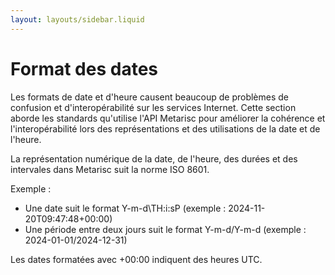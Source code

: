 ```yaml
---
layout: layouts/sidebar.liquid
---
```


<h1 class="mb-4">
  Format des dates
</h1>

Les formats de date et d'heure causent beaucoup de problèmes de confusion et d'interopérabilité sur les services Internet. Cette section aborde les standards qu'utilise l'API Metarisc pour améliorer la cohérence et l'interopérabilité lors des représentations et des utilisations de la date et de l'heure.

La représentation numérique de la date, de l'heure, des durées et des intervales dans Metarisc suit la norme ISO 8601.

Exemple :
- Une date suit le format Y-m-d\TH:i:sP (exemple : 2024-11-20T09:47:48+00:00)
- Une période entre deux jours suit le format Y-m-d/Y-m-d (exemple : 2024-01-01/2024-12-31)

 Les dates formatées avec +00:00 indiquent des heures UTC.